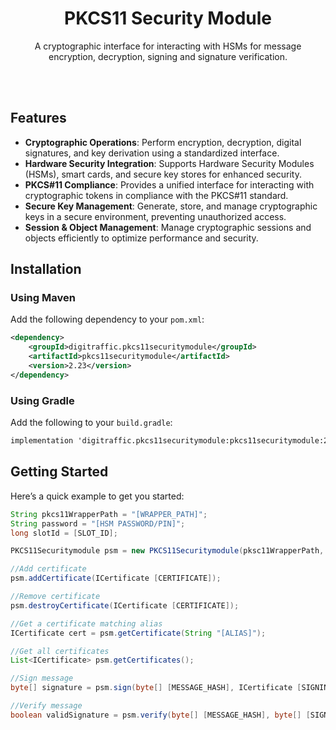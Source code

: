 
<div align="center">
    <h1>PKCS11 Security Module</h1>
    <p>A cryptographic interface for interacting with HSMs for message encryption, decryption, signing and signature verification.</p>
</br>
</br>
</div>

## Features

- **Cryptographic Operations**: Perform encryption, decryption, digital signatures, and key derivation using a standardized interface.
- **Hardware Security Integration**: Supports Hardware Security Modules (HSMs), smart cards, and secure key stores for enhanced security.
- **PKCS#11 Compliance**: Provides a unified interface for interacting with cryptographic tokens in compliance with the PKCS#11 standard.
- **Secure Key Management**: Generate, store, and manage cryptographic keys in a secure environment, preventing unauthorized access.
- **Session & Object Management**: Manage cryptographic sessions and objects efficiently to optimize performance and security.

## Installation

### Using Maven
Add the following dependency to your `pom.xml`:
```xml
<dependency>
    <groupId>digitraffic.pkcs11securitymodule</groupId>
    <artifactId>pkcs11securitymodule</artifactId>
    <version>2.23</version>
</dependency>
```
### Using Gradle
Add the following to your `build.gradle`:
```xml
implementation 'digitraffic.pkcs11securitymodule:pkcs11securitymodule:2.23'
```

## Getting Started
Here’s a quick example to get you started:
```java
String pkcs11WrapperPath = "[WRAPPER_PATH]";
String password = "[HSM PASSWORD/PIN]";
long slotId = [SLOT_ID];

PKCS11Securitymodule psm = new PKCS11Securitymodule(pksc11WrapperPath, password, slotId, [OPTIONAL INSTANCE OF ILogger]);

//Add certificate
psm.addCertificate(ICertificate [CERTIFICATE]);

//Remove certificate
psm.destroyCertificate(ICertificate [CERTIFICATE]);

//Get a certificate matching alias
ICertificate cert = psm.getCertificate(String "[ALIAS]");

//Get all certificates
List<ICertificate> psm.getCertificates();

//Sign message
byte[] signature = psm.sign(byte[] [MESSAGE_HASH], ICertificate [SIGNING_CERTIFICATE]);

//Verify message
boolean validSignature = psm.verify(byte[] [MESSAGE_HASH], byte[] [SIGNATURE], ICertificate [SIGNING_CERTIFICATE]);
```

